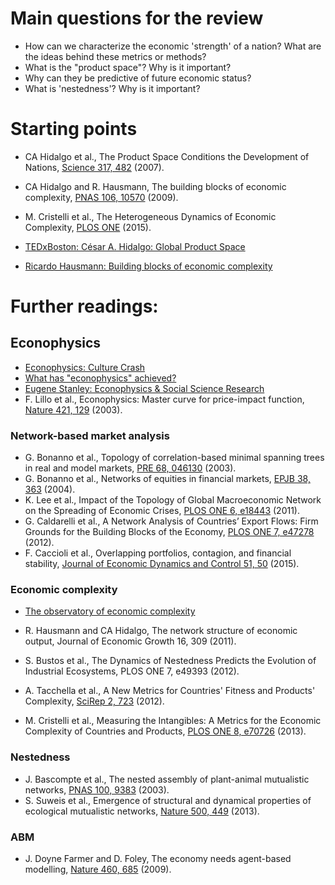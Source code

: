 # Main questions for the review

- How can we characterize the economic 'strength' of a nation? What are the ideas behind these metrics or methods?
- What is the "product space"? Why is it important?  
- Why can they be predictive of future economic status? 
- What is 'nestedness'? Why is it important?

# Starting points

- CA Hidalgo et al., The Product Space Conditions the Development of Nations, [Science 317, 482](http://www.sciencemag.org/content/317/5837/482.abstract) (2007).
- CA Hidalgo and R. Hausmann, The building blocks of economic complexity, [PNAS 106, 10570](http://www.pnas.org/content/106/26/10570.short) (2009).
- M. Cristelli et al., The Heterogeneous Dynamics of Economic Complexity, [PLOS ONE](http://journals.plos.org/plosone/article?id=10.1371/journal.pone.0117174) (2015). 

- [TEDxBoston: César A. Hidalgo: Global Product Space](http://www.youtube.com/watch?v=GRp382ynu-Q)
- [Ricardo Hausmann: Building blocks of economic complexity](http://www.youtube.com/watch?v=6bZ3keybWCo)

# Further readings:

## Econophysics

- [Econophysics: Culture Crash](http://www.nature.com/nature/journal/v441/n7094/full/441686a.html)
- [What has "econophysics" achieved?](http://physicsoffinance.blogspot.com/2013/05/what-haseconophysics-achieved.html)
- [Eugene Stanley: Econophysics & Social Science Research](http://polymer.bu.edu/~hes/econophysics/)
- F. Lillo et al., Econophysics: Master curve for price-impact function, [Nature 421, 129](http://www.nature.com/nature/journal/v421/n6919/full/421129a.html) (2003). 

### Network-based market analysis

- G. Bonanno et al., Topology of correlation-based minimal spanning trees in real and model markets, [PRE 68, 046130](http://journals.aps.org/pre/abstract/10.1103/PhysRevE.68.046130) (2003). 
- G. Bonanno et al., Networks of equities in financial markets, [EPJB 38, 363](http://link.springer.com/article/10.1140%2Fepjb%2Fe2004-00129-6?LI=true) (2004). 
- K. Lee et al., Impact of the Topology of Global Macroeconomic Network on the Spreading of Economic Crises, [PLOS ONE 6, e18443](http://journals.plos.org/plosone/article?id=10.1371/journal.pone.0018443) (2011). 
- G. Caldarelli et al., A Network Analysis of Countries’ Export Flows: Firm Grounds for the Building Blocks of the Economy, [PLOS ONE 7, e47278](http://journals.plos.org/plosone/article?id=10.1371/journal.pone.0047278) (2012). 
- F. Caccioli et al., Overlapping portfolios, contagion, and financial stability, [Journal of Economic Dynamics and Control 51, 50](http://www.sciencedirect.com/science/article/pii/S0165188914002632#) (2015). 

### Economic complexity

- [The observatory of economic complexity](http://atlas.media.mit.edu/en/)
- R. Hausmann and CA Hidalgo, The network structure of economic output, Journal of Economic Growth 16, 309 (2011).
- S. Bustos et al., The Dynamics of Nestedness Predicts the Evolution of Industrial Ecosystems, PLOS ONE 7, e49393 (2012).

- A. Tacchella et al., A New Metrics for Countries' Fitness and Products' Complexity, [SciRep 2, 723](http://www.nature.com/srep/2012/121010/srep00723/full/srep00723.html) (2012). 
- M. Cristelli et al., Measuring the Intangibles: A Metrics for the Economic Complexity of Countries and Products, [PLOS ONE 8, e70726](http://journals.plos.org/plosone/article?id=10.1371/journal.pone.0070726) (2013). 

### Nestedness

- J. Bascompte et al., The nested assembly of plant-animal mutualistic networks, [PNAS 100, 9383](http://www.pnas.org/content/100/16/9383) (2003). 
- S. Suweis et al., Emergence of structural and dynamical properties of ecological mutualistic networks, [Nature 500, 449](http://www.nature.com/nature/journal/v500/n7463/full/nature12438.html) (2013). 

### ABM

- J. Doyne Farmer and D. Foley, The economy needs agent-based modelling, [Nature 460, 685](http://www.nature.com/nature/journal/v460/n7256/full/460685a.html) (2009). 

